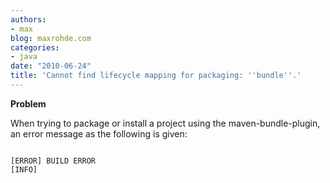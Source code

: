```yaml
---
authors:
- max
blog: maxrohde.com
categories:
- java
date: "2010-06-24"
title: 'Cannot find lifecycle mapping for packaging: ''bundle''.'
---
```


**Problem**

When trying to package or install a project using the maven-bundle-plugin, an error message as the following is given:

```

[ERROR] BUILD ERROR
[INFO]